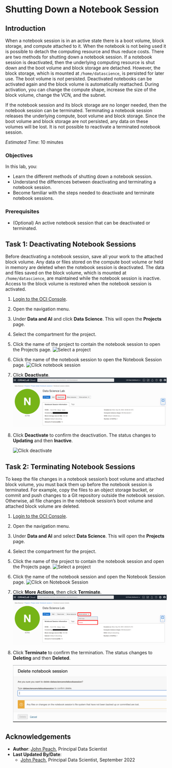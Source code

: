# Shutting Down a Notebook Session

## Introduction

When a notebook session is in an active state there is a boot volume, block storage, and compute attached to it. When the notebook is not being used it is possible to detach the computing resource and thus reduce costs. There are two methods for shutting down a notebook session. If a notebook session is deactivated, then the underlying computing resource is shut down and the boot volume and block storage are detached. However, the block storage, which is mounted at ``/home/datascience``, is persisted for later use. The boot volume is *not* persisted. Deactivated notebooks can be activated again and the block volume is automatically reattached. During activation, you can change the compute shape, increase the size of the block volume, change the VCN, and the subnet.

If the notebook session and its block storage are no longer needed, then the notebook session can be terminated. Terminating a notebook session releases the underlying compute, boot volume and block storage. Since the boot volume and block storage are not persisted, any data on these volumes will be lost. It is not possible to reactivate a terminated notebook session.

*Estimated Time*: 10 minutes

### Objectives

In this lab, you:
* Learn the different methods of shutting down a notebook session.
* Understand the differences between deactivating and terminating a notebook session.
* Become familiar with the steps needed to deactivate and terminate notebook sessions.

### Prerequisites

* (Optional) An active notebook session that can be deactivated or terminated.

## Task 1: Deactivating Notebook Sessions

Before deactivating a notebook session, save all your work to the attached block volume. Any data or files stored on the compute boot volume or held in memory are deleted when the notebook session is deactivated. The data and files saved on the block volume, which is mounted at ``/home/datascience``, are maintained while the notebook session is inactive. Access to the block volume is restored when the notebook session is activated.

1. [Login to the OCI Console](https://www.oracle.com/cloud/sign-in.html).
1. Open the navigation menu.
1. Under **Data and AI** and click **Data Science**. This will open the **Projects** page.
1. Select the compartment for the project.
1. Click the name of the project to contain the notebook session to open the Projects page.
    ![Select a project](./../common/images/select-project.png)
1. Click the name of the notebook session to open the Notebook Session page.
    ![Click notebook session](./../common/images/click-notebook-session.png)
1. Click **Deactivate**.
    ![Deactivate button](./../common/images/deactivate-notebook-session.png)

1. Click **Deactivate** to confirm the deactivation. The status changes to **Updating** and then **Inactive**.

    ![Click deactivate](./../common/images/deactivate-notebook-session-confirmation.png)

## Task 2: Terminating Notebook Sessions

To keep the file changes in a notebook session’s boot volume and attached block volume, you must back them up before the notebook session is terminated. For example, copy the files to an object storage bucket, or commit and push changes to a Git repository outside the notebook session. Otherwise, all file changes in the notebook session’s boot volume and attached block volume are deleted.

1. [Login to the OCI Console](https://www.oracle.com/cloud/sign-in.html).
1. Open the navigation menu.
1. Under **Data and AI** and select **Data Science**. This will open the **Projects** page.
1. Select the compartment for the project.
1. Click the name of the project to contain the notebook session and open the Projects page.
    ![Select a project](./../common/images/select-project.png)

1. Click the name of the notebook session and open the Notebook Session page.
    ![Click on Notebook Session](./../common/images/click-notebook-session.png)

1. Click **More Actions**, then click **Terminate**.
    ![Terminate button](./../common/images/terminate-notebook-session.png)

1. Click **Terminate** to confirm the termination. The status changes to **Deleting** and then **Deleted**.

    ![Click terminate](./../common/images/terminate-notebook-session-confirmation.png)

## Acknowledgements

* **Author**: [John Peach](https://www.linkedin.com/in/jpeach/), Principal Data Scientist
* **Last Updated By/Date**:
    * [John Peach](https://www.linkedin.com/in/jpeach/), Principal Data Scientist, September 2022
